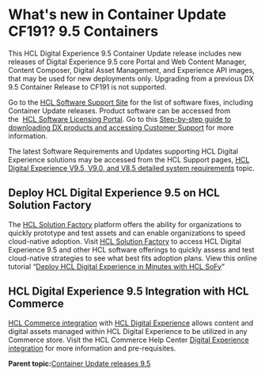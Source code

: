 # What's new in Container Update CF191? 9.5 Containers

This HCL Digital Experience 9.5 Container Update release includes new releases of Digital Experience 9.5 core Portal and Web Content Manager, Content Composer, Digital Asset Management, and Experience API images, that may be used for new deployments only. Upgrading from a previous DX 9.5 Container Release to CF191 is not supported.

Go to the [HCL Software Support Site](https://support.hcltechsw.com/csm?id=kb_article&sysparm_article=KB0013939&sys_kb_id=9bd40c1f1bbf5cd0534c4159cc4bcbbd#CF191) for the list of software fixes, including Container Update releases. Product software can be accessed from the  [HCL Software Licensing Portal](https://www.hcltech.com/software/support/release). Go to this [Step-by-step guide to downloading DX products and accessing Customer Support](https://support.hcltechsw.com/csm?id=kb_article&sysparm_article=KB0077878&sys_kb_id=2cde06a31b885494c48197d58d4bcbe2) for more information.

The latest Software Requirements and Updates supporting HCL Digital Experience solutions may be accessed from the HCL Support pages, [HCL Digital Experience V9.5, V9.0, and V8.5 detailed system requirements](https://support.hcltechsw.com/csm?id=kb_article&sysparm_article=KB0013514&sys_kb_id=17d6296a1b5df34077761fc58d4bcb03) topic.

## Deploy HCL Digital Experience 9.5 on HCL Solution Factory

The [HCL Solution Factory](https://sofy-kc.hclsofy.com/auth/realms/sofySolution/protocol/openid-connect/auth?client_id=acs&redirect_uri=https%3A%2F%2Fsofy-auth.hclsofy.com%2Fcallback&response_type=code&scope=openid+profile+email&state=%7B%25Az%7DF%3Fls%2BDt2%28b-7N%28%26%25+a%3Fy%29V%60Lz%3Ft) platform offers the ability for organizations to quickly prototype and test assets and can enable organizations to speed cloud-native adoption. Visit [HCL Solution Factory](https://sofy-kc.hclsofy.com/auth/realms/sofySolution/protocol/openid-connect/auth?client_id=acs&redirect_uri=https%3A%2F%2Fsofy-auth.hclsofy.com%2Fcallback&response_type=code&scope=openid+profile+email&state=%7B%25Az%7DF%3Fls%2BDt2%28b-7N%28%26%25+a%3Fy%29V%60Lz%3Ft) to access HCL Digital Experience 9.5 and other HCL software offerings to quickly assess and test cloud-native strategies to see what best fits adoption plans. View this online tutorial “[Deploy HCL Digital Experience in Minutes with HCL SoFy](https://attendee.gotowebinar.com/recording/812851766818085891)”

## HCL Digital Experience 9.5 Integration with HCL Commerce

[HCL Commerce integration](https://www.hcltechsw.com/products/commerce) with [HCL Digital Experience](https://www.hcltechsw.com/dx/features) allows content and digital assets managed within HCL Digital Experience to be utilized in any Commerce store. Visit the HCL Commerce Help Center [Digital Experience integration](https://help.hcltechsw.com/commerce/9.1.0/integration/concepts/dx_introduction.html) for more information and pre-requisites.

**Parent topic:**[Container Update releases 9.5](../overview/container_update_releases.md)

